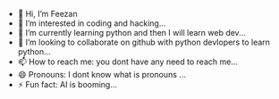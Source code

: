 - 👋 Hi, I’m Feezan
- 👀 I’m interested in coding and hacking...
- 🌱 I’m currently learning python and then I will learn web dev...
- 💞️ I’m looking to collaborate on github with python devlopers to learn python...
- 📫 How to reach me: you dont have any need to reach me...
- 😄 Pronouns: I dont know what is pronouns ...
- ⚡ Fun fact: AI is booming...

<!---
Feezanf/Feezanf is a ✨ special ✨ repository because its `README.md` (this file) appears on your GitHub profile.
You can click the Preview link to take a look at your changes.
--->
